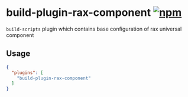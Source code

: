# build-plugin-rax-component [![npm](https://img.shields.io/npm/v/rax-plugin-component.svg)](https://www.npmjs.com/package/build-plugin-rax-component)

`build-scripts` plugin which contains base configuration of rax universal component

## Usage

```json
{
  "plugins": [
    "build-plugin-rax-component"
  ]
}
```
